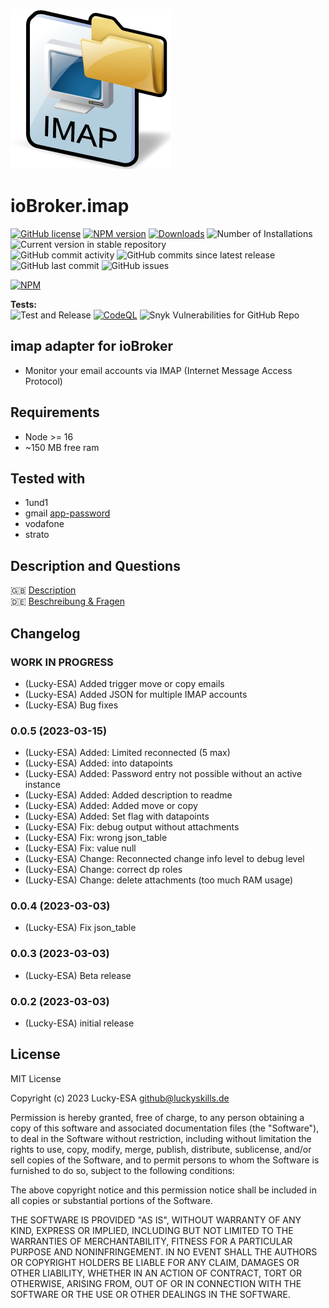 ![Logo](admin/imap.png)

# ioBroker.imap

[![GitHub license](https://img.shields.io/github/license/Lucky-ESA/ioBroker.imap)](https://github.com/Lucky-ESA/ioBroker.imap/blob/main/LICENSE)
[![NPM version](https://img.shields.io/npm/v/iobroker.imap.svg)](https://www.npmjs.com/package/iobroker.imap)
[![Downloads](https://img.shields.io/npm/dm/iobroker.imap.svg)](https://www.npmjs.com/package/iobroker.imap)
![Number of Installations](https://iobroker.live/badges/imap-installed.svg)
![Current version in stable repository](https://iobroker.live/badges/imap-stable.svg)</br>
![GitHub commit activity](https://img.shields.io/github/commit-activity/m/Lucky-ESA/ioBroker.imap)
![GitHub commits since latest release](https://img.shields.io/github/commits-since/Lucky-ESA/ioBroker.imap/latest)
![GitHub last commit](https://img.shields.io/github/last-commit/Lucky-ESA/ioBroker.imap)
![GitHub issues](https://img.shields.io/github/issues/Lucky-ESA/ioBroker.imap)

[![NPM](https://nodei.co/npm/iobroker.imap.png?downloads=true)](https://nodei.co/npm/iobroker.imap/)

**Tests:** </br>
![Test and Release](https://github.com/Lucky-ESA/ioBroker.imap/workflows/Test%20and%20Release/badge.svg)
[![CodeQL](https://github.com/Lucky-ESA/ioBroker.imap/actions/workflows/codeql.yml/badge.svg)](https://github.com/Lucky-ESA/ioBroker.imap/actions/workflows/codeql.yml)
![Snyk Vulnerabilities for GitHub Repo](https://img.shields.io/snyk/vulnerabilities/github/Lucky-ESA/ioBroker.imap)

## imap adapter for ioBroker

-   Monitor your email accounts via IMAP (Internet Message Access Protocol)

## Requirements

-   Node >= 16
-   ~150 MB free ram

## Tested with

-   1und1
-   gmail [app-password](https://support.google.com/mail/answer/185833?hl=de)
-   vodafone
-   strato

## Description and Questions

🇬🇧 [Description](/docs/en/README.md)</br>
🇩🇪 [Beschreibung & Fragen](https://forum.iobroker.net/topic/63400/test-adapter-iobroker-imap-v0-0-1-github)

## Changelog

<!--
    Placeholder for the next version (at the beginning of the line):
    ### **WORK IN PROGRESS**
-->

### **WORK IN PROGRESS**

-   (Lucky-ESA) Added trigger move or copy emails
-   (Lucky-ESA) Added JSON for multiple IMAP accounts
-   (Lucky-ESA) Bug fixes

### 0.0.5 (2023-03-15)

-   (Lucky-ESA) Added: Limited reconnected (5 max)
-   (Lucky-ESA) Added: into datapoints
-   (Lucky-ESA) Added: Password entry not possible without an active instance
-   (Lucky-ESA) Added: Added description to readme
-   (Lucky-ESA) Added: Added move or copy
-   (Lucky-ESA) Added: Set flag with datapoints
-   (Lucky-ESA) Fix: debug output without attachments
-   (Lucky-ESA) Fix: wrong json_table
-   (Lucky-ESA) Fix: value null
-   (Lucky-ESA) Change: Reconnected change info level to debug level
-   (Lucky-ESA) Change: correct dp roles
-   (Lucky-ESA) Change: delete attachments (too much RAM usage)

### 0.0.4 (2023-03-03)

-   (Lucky-ESA) Fix json_table

### 0.0.3 (2023-03-03)

-   (Lucky-ESA) Beta release

### 0.0.2 (2023-03-03)

-   (Lucky-ESA) initial release

## License

MIT License

Copyright (c) 2023 Lucky-ESA <github@luckyskills.de>

Permission is hereby granted, free of charge, to any person obtaining a copy
of this software and associated documentation files (the "Software"), to deal
in the Software without restriction, including without limitation the rights
to use, copy, modify, merge, publish, distribute, sublicense, and/or sell
copies of the Software, and to permit persons to whom the Software is
furnished to do so, subject to the following conditions:

The above copyright notice and this permission notice shall be included in all
copies or substantial portions of the Software.

THE SOFTWARE IS PROVIDED "AS IS", WITHOUT WARRANTY OF ANY KIND, EXPRESS OR
IMPLIED, INCLUDING BUT NOT LIMITED TO THE WARRANTIES OF MERCHANTABILITY,
FITNESS FOR A PARTICULAR PURPOSE AND NONINFRINGEMENT. IN NO EVENT SHALL THE
AUTHORS OR COPYRIGHT HOLDERS BE LIABLE FOR ANY CLAIM, DAMAGES OR OTHER
LIABILITY, WHETHER IN AN ACTION OF CONTRACT, TORT OR OTHERWISE, ARISING FROM,
OUT OF OR IN CONNECTION WITH THE SOFTWARE OR THE USE OR OTHER DEALINGS IN THE
SOFTWARE.
